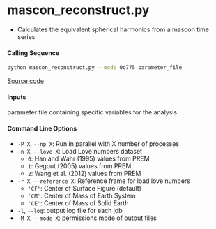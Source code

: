 mascon_reconstruct.py
=====================

- Calculates the equivalent spherical harmonics from a mascon time series

#### Calling Sequence
```bash
python mascon_reconstruct.py --mode 0o775 parameter_file
```
[Source code](https://github.com/tsutterley/read-GRACE-harmonics/blob/main/scripts/mascon_reconstruct.py)

#### Inputs
parameter file containing specific variables for the analysis

#### Command Line Options
- `-P X`, `--np X`: Run in parallel with X number of processes
- `-n X`, `--love X`: Load Love numbers dataset
     * `0`: Han and Wahr (1995) values from PREM
     * `1`: Gegout (2005) values from PREM
     * `2`: Wang et al. (2012) values from PREM
- `-r X`, `--reference X`: Reference frame for load love numbers
     * `'CF'`: Center of Surface Figure (default)
     * `'CM'`: Center of Mass of Earth System
     * `'CE'`: Center of Mass of Solid Earth
- `-l`, `--log`: output log file for each job
- `-M X`, `--mode X`: permissions mode of output files
